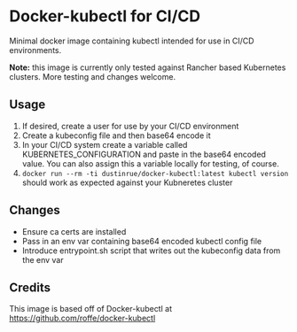 # Docker-kubectl for CI/CD

Minimal docker image containing kubectl intended for use in CI/CD environments.

**Note:** this image is currently only tested against Rancher based Kubernetes clusters. More testing and changes welcome.

## Usage

1) If desired, create a user for use by your CI/CD environment
1) Create a kubeconfig file and then base64 encode it
1) In your CI/CD system create a variable called KUBERNETES_CONFIGURATION and paste in the base64 encoded value. You can also assign this a variable locally for testing, of course.
1) `docker run --rm -ti dustinrue/docker-kubectl:latest kubectl version` should work as expected against your Kubneretes cluster

## Changes
* Ensure ca certs are installed
* Pass in an env var containing base64 encoded kubectl config file
* Introduce entrypoint.sh script that writes out the kubeconfig data from the env var


## Credits

This image is based off of Docker-kubectl at https://github.com/roffe/docker-kubectl
